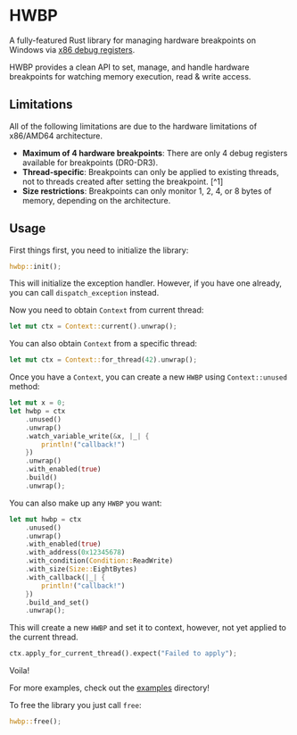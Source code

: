 # HWBP

A fully-featured Rust library for managing hardware breakpoints on Windows via [x86 debug registers](https://en.wikipedia.org/wiki/X86_debug_register).

HWBP provides a clean API to set, manage, and handle hardware breakpoints for watching memory execution, read & write access.

## Limitations

All of the following limitations are due to the hardware limitations of x86/AMD64 architecture.

- **Maximum of 4 hardware breakpoints**: There are only 4 debug registers available for breakpoints (DR0-DR3).
- **Thread-specific**: Breakpoints can only be applied to existing threads, not to threads created after setting the breakpoint. [^1]
- **Size restrictions**: Breakpoints can only monitor 1, 2, 4, or 8 bytes of memory, depending on the architecture.

## Usage

First things first, you need to initialize the library:

```rust
hwbp::init();
```

This will initialize the exception handler. However, if you have one already, you can call `dispatch_exception` instead.

Now you need to obtain `Context` from current thread:

```rust
let mut ctx = Context::current().unwrap();
```

You can also obtain `Context` from a specific thread:

```rust
let mut ctx = Context::for_thread(42).unwrap();
```

Once you have a `Context`, you can create a new `HWBP` using `Context::unused` method:

```rust
let mut x = 0;
let hwbp = ctx
    .unused()
    .unwrap()
    .watch_variable_write(&x, |_| {
        println!("callback!")
    })
    .unwrap()
    .with_enabled(true)
    .build()
    .unwrap();
```

You can also make up any `HWBP` you want:

```rust
let mut hwbp = ctx
    .unused()
    .unwrap()
    .with_enabled(true)
    .with_address(0x12345678)
    .with_condition(Condition::ReadWrite)
    .with_size(Size::EightBytes)
    .with_callback(|_| {
        println!("callback!")
    })
    .build_and_set()
    .unwrap();
```

This will create a new `HWBP` and set it to context, however, not yet applied to the current thread.

```rust
ctx.apply_for_current_thread().expect("Failed to apply");
```

Voila!

For more examples, check out the [examples](./examples/) directory!

To free the library you just call `free`:

```rust
hwbp::free();
```
